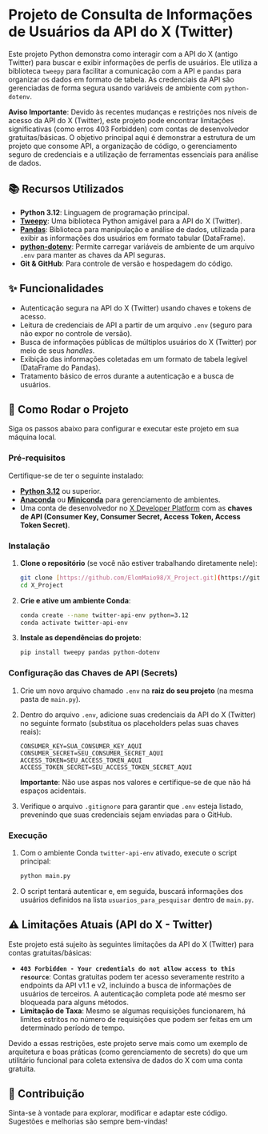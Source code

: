 # Projeto de Consulta de Informações de Usuários da API do X (Twitter)

Este projeto Python demonstra como interagir com a API do X (antigo Twitter) para buscar e exibir informações de perfis de usuários. Ele utiliza a biblioteca `tweepy` para facilitar a comunicação com a API e `pandas` para organizar os dados em formato de tabela. As credenciais da API são gerenciadas de forma segura usando variáveis de ambiente com `python-dotenv`.

**Aviso Importante**: Devido às recentes mudanças e restrições nos níveis de acesso da API do X (Twitter), este projeto pode encontrar limitações significativas (como erros 403 Forbidden) com contas de desenvolvedor gratuitas/básicas. O objetivo principal aqui é demonstrar a estrutura de um projeto que consome API, a organização de código, o gerenciamento seguro de credenciais e a utilização de ferramentas essenciais para análise de dados.

## 📚 Recursos Utilizados

* **Python 3.12**: Linguagem de programação principal.
* **[Tweepy](https://www.tweepy.org/)**: Uma biblioteca Python amigável para a API do X (Twitter).
* **[Pandas](https://pandas.pydata.org/)**: Biblioteca para manipulação e análise de dados, utilizada para exibir as informações dos usuários em formato tabular (DataFrame).
* **[python-dotenv](https://pypi.org/project/python-dotenv/)**: Permite carregar variáveis de ambiente de um arquivo `.env` para manter as chaves da API seguras.
* **Git & GitHub**: Para controle de versão e hospedagem do código.

## ✨ Funcionalidades

* Autenticação segura na API do X (Twitter) usando chaves e tokens de acesso.
* Leitura de credenciais de API a partir de um arquivo `.env` (seguro para não expor no controle de versão).
* Busca de informações públicas de múltiplos usuários do X (Twitter) por meio de seus _handles_.
* Exibição das informações coletadas em um formato de tabela legível (DataFrame do Pandas).
* Tratamento básico de erros durante a autenticação e a busca de usuários.

## 🚀 Como Rodar o Projeto

Siga os passos abaixo para configurar e executar este projeto em sua máquina local.

### Pré-requisitos

Certifique-se de ter o seguinte instalado:

* **[Python 3.12](https://www.python.org/downloads/)** ou superior.
* **[Anaconda](https://www.anaconda.com/products/distribution)** ou **[Miniconda](https://docs.conda.io/en/latest/miniconda.html)** para gerenciamento de ambientes.
* Uma conta de desenvolvedor no [X Developer Platform](https://developer.x.com/) com as **chaves de API (Consumer Key, Consumer Secret, Access Token, Access Token Secret)**.

### Instalação

1.  **Clone o repositório** (se você não estiver trabalhando diretamente nele):
    ```bash
    git clone [https://github.com/ElomMaio98/X_Project.git](https://github.com/ElomMaio98/X_Project.git)
    cd X_Project
    ```
   

2.  **Crie e ative um ambiente Conda**:
    ```bash
    conda create --name twitter-api-env python=3.12
    conda activate twitter-api-env
    ```

3.  **Instale as dependências do projeto**:
    ```bash
    pip install tweepy pandas python-dotenv
    ```

### Configuração das Chaves de API (Secrets)

1.  Crie um novo arquivo chamado `.env` na **raiz do seu projeto** (na mesma pasta de `main.py`).

2.  Dentro do arquivo `.env`, adicione suas credenciais da API do X (Twitter) no seguinte formato (substitua os placeholders pelas suas chaves reais):

    ```
    CONSUMER_KEY=SUA_CONSUMER_KEY_AQUI
    CONSUMER_SECRET=SEU_CONSUMER_SECRET_AQUI
    ACCESS_TOKEN=SEU_ACCESS_TOKEN_AQUI
    ACCESS_TOKEN_SECRET=SEU_ACCESS_TOKEN_SECRET_AQUI
    ```
    **Importante**: Não use aspas nos valores e certifique-se de que não há espaços acidentais.

3.  Verifique o arquivo `.gitignore` para garantir que `.env` esteja listado, prevenindo que suas credenciais sejam enviadas para o GitHub.

### Execução

1.  Com o ambiente Conda `twitter-api-env` ativado, execute o script principal:
    ```bash
    python main.py
    ```

2.  O script tentará autenticar e, em seguida, buscará informações dos usuários definidos na lista `usuarios_para_pesquisar` dentro de `main.py`.

## ⚠️ Limitações Atuais (API do X - Twitter)

Este projeto está sujeito às seguintes limitações da API do X (Twitter) para contas gratuitas/básicas:

* **`403 Forbidden - Your credentials do not allow access to this resource`**: Contas gratuitas podem ter acesso severamente restrito a endpoints da API v1.1 e v2, incluindo a busca de informações de usuários de terceiros. A autenticação completa pode até mesmo ser bloqueada para alguns métodos.
* **Limitação de Taxa**: Mesmo se algumas requisições funcionarem, há limites estritos no número de requisições que podem ser feitas em um determinado período de tempo.

Devido a essas restrições, este projeto serve mais como um exemplo de arquitetura e boas práticas (como gerenciamento de secrets) do que um utilitário funcional para coleta extensiva de dados do X com uma conta gratuita.

## 🤝 Contribuição

Sinta-se à vontade para explorar, modificar e adaptar este código. Sugestões e melhorias são sempre bem-vindas!
